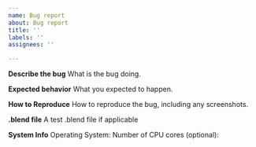 ```yaml
---
name: Bug report
about: Bug report
title: ''
labels: ''
assignees: ''

---
```


**Describe the bug**
What is the bug doing.

**Expected behavior**
What you expected to happen.

**How to Reproduce**
How to reproduce the bug, including any screenshots.

**.blend file**
A test .blend file if applicable

**System Info**
Operating System: 
Number of CPU cores (optional):
